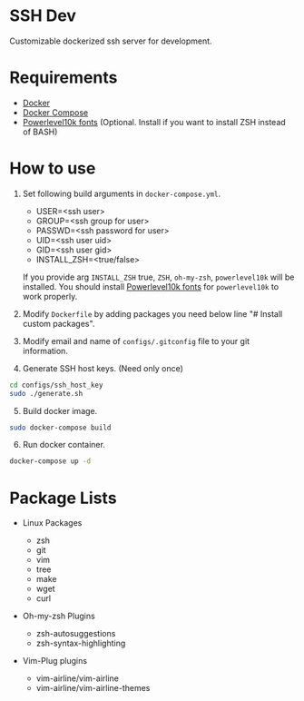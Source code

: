 # SSH Dev

Customizable dockerized ssh server for development.

# Requirements

* [Docker](https://docs.docker.com/get-docker/)
* [Docker Compose](https://docs.docker.com/compose/install/)
* [Powerlevel10k fonts](https://github.com/romkatv/powerlevel10k#meslo-nerd-font-patched-for-powerlevel10k)
  (Optional. Install if you want to install ZSH instead of BASH)

# How to use

1. Set following build arguments in `docker-compose.yml`.
   * USER=\<ssh user\>
   * GROUP=\<ssh group for user\>
   * PASSWD=\<ssh password for user\>
   * UID=\<ssh user uid\>
   * GID=\<ssh user gid\>
   * INSTALL_ZSH=\<true/false\>

   If you provide arg `INSTALL_ZSH` true, `ZSH`, `oh-my-zsh`, `powerlevel10k`
   will be installed. You should install [Powerlevel10k fonts](https://github.com/romkatv/powerlevel10k#meslo-nerd-font-patched-for-powerlevel10k)
   for `powerlevel10k` to work properly.

2. Modify `Dockerfile` by adding packages you need below
   line "# Install custom packages".

3. Modify email and name of `configs/.gitconfig` file to your git information.

4. Generate SSH host keys. (Need only once)

```sh
cd configs/ssh_host_key
sudo ./generate.sh
```

5. Build docker image.

```sh
sudo docker-compose build
```

6. Run docker container.

```sh
docker-compose up -d
```

# Package Lists

* Linux Packages
  + zsh
  + git
  + vim
  + tree
  + make
  + wget
  + curl

* Oh-my-zsh Plugins
  + zsh-autosuggestions
  + zsh-syntax-highlighting

* Vim-Plug plugins
  + vim-airline/vim-airline
  + vim-airline/vim-airline-themes

